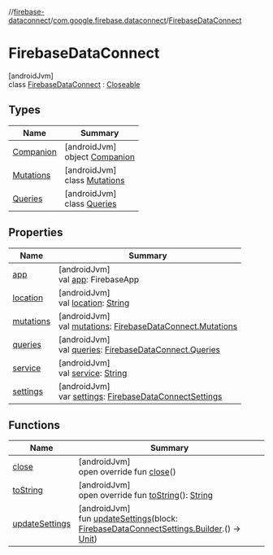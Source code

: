//[firebase-dataconnect](../../../index.md)/[com.google.firebase.dataconnect](../index.md)/[FirebaseDataConnect](index.md)

# FirebaseDataConnect

[androidJvm]\
class [FirebaseDataConnect](index.md) : [Closeable](https://developer.android.com/reference/kotlin/java/io/Closeable.html)

## Types

| Name | Summary |
|---|---|
| [Companion](-companion/index.md) | [androidJvm]<br>object [Companion](-companion/index.md) |
| [Mutations](-mutations/index.md) | [androidJvm]<br>class [Mutations](-mutations/index.md) |
| [Queries](-queries/index.md) | [androidJvm]<br>class [Queries](-queries/index.md) |

## Properties

| Name | Summary |
|---|---|
| [app](app.md) | [androidJvm]<br>val [app](app.md): FirebaseApp |
| [location](location.md) | [androidJvm]<br>val [location](location.md): [String](https://kotlinlang.org/api/latest/jvm/stdlib/kotlin/-string/index.html) |
| [mutations](mutations.md) | [androidJvm]<br>val [mutations](mutations.md): [FirebaseDataConnect.Mutations](-mutations/index.md) |
| [queries](queries.md) | [androidJvm]<br>val [queries](queries.md): [FirebaseDataConnect.Queries](-queries/index.md) |
| [service](service.md) | [androidJvm]<br>val [service](service.md): [String](https://kotlinlang.org/api/latest/jvm/stdlib/kotlin/-string/index.html) |
| [settings](settings.md) | [androidJvm]<br>var [settings](settings.md): [FirebaseDataConnectSettings](../-firebase-data-connect-settings/index.md) |

## Functions

| Name | Summary |
|---|---|
| [close](close.md) | [androidJvm]<br>open override fun [close](close.md)() |
| [toString](to-string.md) | [androidJvm]<br>open override fun [toString](to-string.md)(): [String](https://kotlinlang.org/api/latest/jvm/stdlib/kotlin/-string/index.html) |
| [updateSettings](update-settings.md) | [androidJvm]<br>fun [updateSettings](update-settings.md)(block: [FirebaseDataConnectSettings.Builder](../-firebase-data-connect-settings/-builder/index.md).() -&gt; [Unit](https://kotlinlang.org/api/latest/jvm/stdlib/kotlin/-unit/index.html)) |
